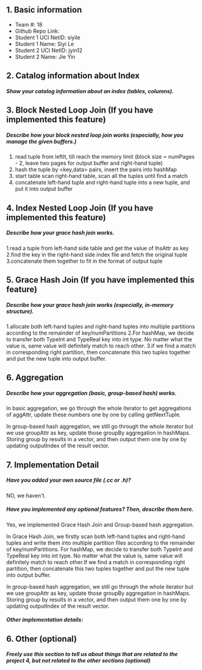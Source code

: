 ## 1. Basic information
- Team #: 18 
- Github Repo Link:
- Student 1 UCI NetID: siyile
- Student 1 Name: Siyi Le
- Student 2 UCI NetID: jyin12
- Student 2 Name: Jie Yin

## 2. Catalog information about Index
##### Show your catalog information about an index (tables, columns).


## 3. Block Nested Loop Join (If you have implemented this feature)
##### Describe how your block nested loop join works (especially, how you manage the given buffers.)

1. read tuple from leftIt, till reach the memory limit (block size = numPages - 2, leave two pages for output buffer and right-hand tuple)
2. hash the tuple by <key,data> pairs, insert the pairs into hashMap 
3. start table scan right-hand table, scan all the tuples until find a match
4. concatenate left-hand tuple and right-hand tuple into a new tuple, and put it into output buffer
 
## 4. Index Nested Loop Join (If you have implemented this feature)
##### Describe how your grace hash join works.

1.read a tuple from left-hand side table and get the value of lhsAttr as key
2.find the key in the right-hand side index file and fetch the original tuple
3.concatenate them together to fit in the format of output tuple 

## 5. Grace Hash Join (If you have implemented this feature)
##### Describe how your grace hash join works (especially, in-memory structure).
    
1.allocate both left-hand tuples and right-hand tuples into multiple partitions according to the remainder of key/numPartitions
2.For hashMap, we decide to transfer both TypeInt and TypeReal key into int type. No matter what the value is, same 
value will definitely match to reach other.
3.if we find a match in corresponding right partition, then concatenate this two tuples together and put the new tuple 
into output buffer.
    
## 6. Aggregation
##### Describe how your aggregation (basic, group-based hash) works.

In basic aggregation, we go through the whole iterator to get aggregations of aggAttr, update these numbers one by one by calling getNextTuple.

In group-based hash aggregation, we still go through the whole iterator but we use groupAttr as key, update those groupBy aggregation in hashMaps.
Storing group by results in a vector, and then output them one by one by updating outputIndex of the result vector. 
  
## 7. Implementation Detail
##### Have you added your own source file (.cc or .h)?
NO, we haven't.
##### Have you implemented any optional features? Then, describe them here.
Yes, we implemented Grace Hash Join and Group-based hash aggregation. 

In Grace Hash Join, we firstly scan both left-hand tuples and right-hand tuples and write them into multiple partition files 
according to the remainder of key/numPartitions. For hashMap, we decide to transfer both TypeInt and TypeReal key into int type. No matter what the value is, same 
value will definitely match to reach other.If we find a match in corresponding right partition, then concatenate this two tuples together and put the new tuple 
into output buffer.

In group-based hash aggregation, we still go through the whole iterator but we use groupAttr as key, update those groupBy aggregation in hashMaps.
Storing group by results in a vector, and then output them one by one by updating outputIndex of the result vector. 

##### Other implementation details:


## 6. Other (optional)
##### Freely use this section to tell us about things that are related to the project 4, but not related to the other sections (optional)